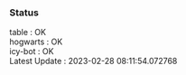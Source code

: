 ### Status


table : OK  
hogwarts : OK  
icy-bot : OK  
Latest Update : 2023-02-28 08:11:54.072768
